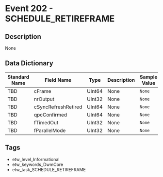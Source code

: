 # Event 202 - SCHEDULE_RETIREFRAME

## Description
None

## Data Dictionary
|Standard Name|Field Name|Type|Description|Sample Value|
|---|---|---|---|---|
|TBD|cFrame|UInt64|None|`None`|
|TBD|nrOutput|UInt32|None|`None`|
|TBD|cSyncRefreshRetired|UInt64|None|`None`|
|TBD|qpcConfirmed|UInt64|None|`None`|
|TBD|fTimedOut|UInt32|None|`None`|
|TBD|fParallelMode|UInt32|None|`None`|

## Tags
* etw_level_Informational
* etw_keywords_DwmCore
* etw_task_SCHEDULE_RETIREFRAME